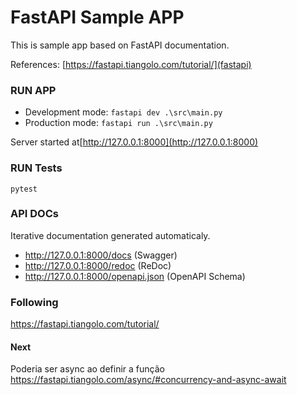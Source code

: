# FastAPI Sample APP

This is sample app based on FastAPI documentation.

References: [https://fastapi.tiangolo.com/tutorial/](fastapi)


### RUN APP ###

* Development mode: `fastapi dev .\src\main.py`
* Production mode: `fastapi run .\src\main.py`

Server started at[http://127.0.0.1:8000](http://127.0.0.1:8000)

### RUN Tests ###
`pytest`

### API DOCs

Iterative documentation generated automaticaly.
 - http://127.0.0.1:8000/docs (Swagger)
 - http://127.0.0.1:8000/redoc (ReDoc)
 - http://127.0.0.1:8000/openapi.json (OpenAPI Schema)


### Following
https://fastapi.tiangolo.com/tutorial/

#### Next 
Poderia ser async ao definir a função
https://fastapi.tiangolo.com/async/#concurrency-and-async-await


